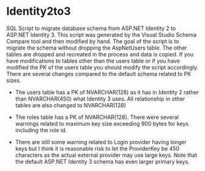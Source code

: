 # Identity2to3

SQL Script to migrate database schema from ASP.NET Identity 2 to ASP.NET Identity 3. This script was generated by the Visual Studio Schema Compare tool and then modified by hand. The goal of the script is to migrate the schema without dropping the AspNetUsers table. The other tables are dropped and recreated in the process and data is copied. If you have modifications to tables other than the users table or if you have modified the PK of the users table you should modify the script accordingly. There are several changes compared to the default schema related to PK sizes.

- The users table has a PK of NVARCHAR(128) as it has in Identity 2 rather than NVARCHAR(450) what Identity 3 uses. All relationship in other tables are also changed to NVARCHAR(128)

- The roles table has a PK of NVARCHAR(128). There were several warnings related to maximum key size exceeding 900 bytes for keys including the role id.

- There are still some warning related to Login provider having longer keys but I think it is reasonable risk to let the ProviderKey be 450 characters as the actual external provider may use large keys. Note that the default ASP.NET Identity 3 schema has even larger primary keys.